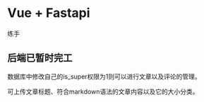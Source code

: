 # Vue + Fastapi

练手

## 后端已暂时完工

数据库中修改自己的is_super权限为1则可以进行文章以及评论的管理。

可上传文章标题、符合markdown语法的文章内容以及它的大小分类。
